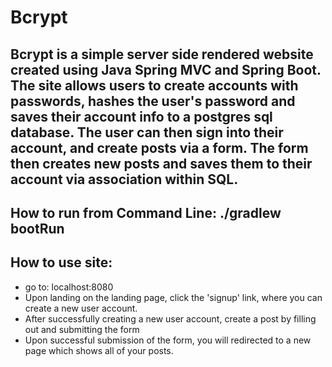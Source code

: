 # Bcrypt 

## Bcrypt is a simple server side rendered website created using Java Spring MVC and Spring Boot. The site allows users to create accounts with passwords, hashes the user's password and saves their account info to a postgres sql database. The user can then sign into their account, and create posts via a form. The form then creates new posts and saves them to their account via association within SQL.

## How to run from Command Line: ./gradlew bootRun

## How to use site:
- go to: localhost:8080
- Upon landing on the landing page, click the 'signup' link, where you can create a new user account.
- After successfully creating a new user account, create a post by filling out and submitting the form
- Upon successful submission of the form, you will redirected to a new page which shows all of your posts.